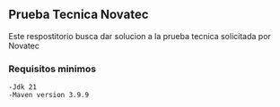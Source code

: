 ## Prueba Tecnica Novatec

Este respostitorio busca dar solucion a la prueba tecnica solicitada por Novatec

### Requisitos minimos 

    -Jdk 21
    -Maven version 3.9.9


